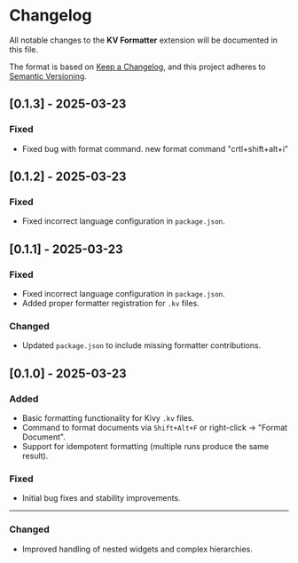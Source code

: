 # Changelog

All notable changes to the **KV Formatter** extension will be documented in this file.

The format is based on [Keep a Changelog](http://keepachangelog.com/), and this project adheres to [Semantic Versioning](https://semver.org/).


## [0.1.3] - 2025-03-23
### Fixed
- Fixed bug with format command. new format command "crtl+shift+alt+i"

## [0.1.2] - 2025-03-23
### Fixed
- Fixed incorrect language configuration in `package.json`.

## [0.1.1] - 2025-03-23
### Fixed
- Fixed incorrect language configuration in `package.json`.
- Added proper formatter registration for `.kv` files.

### Changed
- Updated `package.json` to include missing formatter contributions.

## [0.1.0] - 2025-03-23
### Added
- Basic formatting functionality for Kivy `.kv` files.
- Command to format documents via `Shift+Alt+F` or right-click → "Format Document".
- Support for idempotent formatting (multiple runs produce the same result).

### Fixed
- Initial bug fixes and stability improvements.

---


### Changed
- Improved handling of nested widgets and complex hierarchies.
